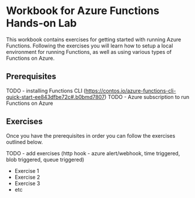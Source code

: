 # Workbook for Azure Functions Hands-on Lab

This workbook contains exercises for getting started with running Azure Functions.
Following the exercises you will learn how to setup a local environment for running Functions, as well as using various types of Functions on Azure.

## Prerequisites

TODO - installing Functions CLI (https://contos.io/azure-functions-cli-quick-start-ee843dfbe72c#.b0bmd7807)
TODO - Azure subscription to run Functions on Azure

## Exercises
Once you have the prerequisites in order you can follow the exercises outlined below.

TODO - add exercises (http hook - azure alert/webhook, time triggered, blob triggered, queue triggered)

* Exercise 1
* Exercise 2
* Exercise 3
* etc
